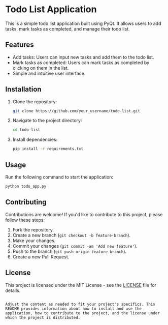 # Todo List Application

This is a simple todo list application built using PyQt. It allows users to add tasks, mark tasks as completed, and manage their todo list.

## Features

- Add tasks: Users can input new tasks and add them to the todo list.
- Mark tasks as completed: Users can mark tasks as completed by clicking on them in the list.
- Simple and intuitive user interface.

## Installation

1. Clone the repository:

    ```bash
    git clone https://github.com/your_username/todo-list.git
    ```

2. Navigate to the project directory:

    ```bash
    cd todo-list
    ```

3. Install dependencies:

    ```bash
    pip install -r requirements.txt
    ```

## Usage

Run the following command to start the application:

```bash
python todo_app.py
```

## Contributing

Contributions are welcome! If you'd like to contribute to this project, please follow these steps:

1. Fork the repository.
2. Create a new branch (`git checkout -b feature-branch`).
3. Make your changes.
4. Commit your changes (`git commit -am 'Add new feature'`).
5. Push to the branch (`git push origin feature-branch`).
6. Create a new Pull Request.

## License

This project is licensed under the MIT License - see the [LICENSE](LICENSE) file for details.
```

Adjust the content as needed to fit your project's specifics. This README provides information about how to install and use the application, how to contribute to the project, and the license under which the project is distributed.
